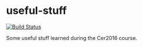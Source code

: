# useful-stuff

[![Build Status](https://travis-ci.org/JolienGay/useful-stuff.svg?branch=master)](https://travis-ci.org/JolienGay/useful-stuff)

Some useful stuff learned during the Cer2016 course.
